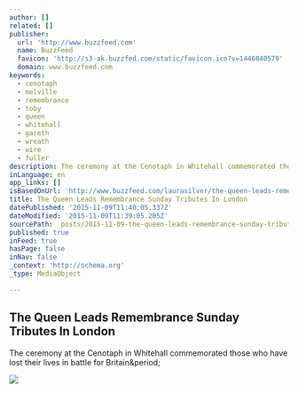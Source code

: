 ```yaml
---
author: []
related: []
publisher:
  url: 'http://www.buzzfeed.com'
  name: BuzzFeed
  favicon: 'http://s3-ak.buzzfed.com/static/favicon.ico?v=1446840579'
  domain: www.buzzfeed.com
keywords:
  - cenotaph
  - melville
  - remembrance
  - toby
  - queen
  - whitehall
  - gareth
  - wreath
  - wire
  - fuller
description: The ceremony at the Cenotaph in Whitehall commemorated those who have lost their lives in battle for Britain.
inLanguage: en
app_links: []
isBasedOnUrl: 'http://www.buzzfeed.com/laurasilver/the-queen-leads-remembrance-day-tributes-in-london#.ry2qvgvBM'
title: The Queen Leads Remembrance Sunday Tributes In London
datePublished: '2015-11-09T11:40:05.337Z'
dateModified: '2015-11-09T11:39:05.205Z'
sourcePath: _posts/2015-11-09-the-queen-leads-remembrance-sunday-tributes-in-london.md
published: true
inFeed: true
hasPage: false
inNav: false
_context: 'http://schema.org'
_type: MediaObject

---
```

<article style=""><h1>The Queen Leads Remembrance Sunday Tributes In London</h1><p>The ceremony at the Cenotaph in Whitehall commemorated those who have lost their lives in battle for Britain&amp;period;</p><img src="http://s3-static-ak.buzzfed.com/static/2015-11/8/7/campaign_images/webdr05/the-queen-leads-remembrance-sunday-tributes-in-lo-2-14988-1446985305-0_dblbig.jpg" /></article>